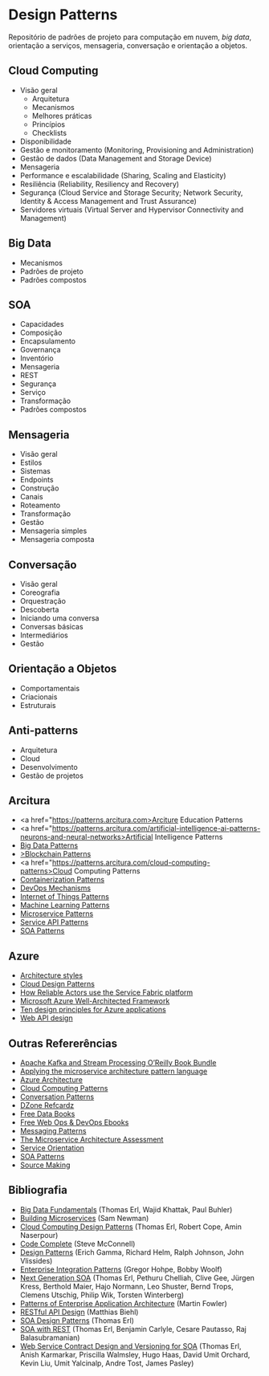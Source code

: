 # Design Patterns
Repositório de padrões de projeto para computação em nuvem, <i>big data</i>, orientação a serviços, mensageria, conversação e orientação a objetos.

## Cloud Computing
- Visão geral
  - Arquitetura
  - Mecanismos
  - Melhores práticas
  - Princípios
  - Checklists
- Disponibilidade
- Gestão e monitoramento (Monitoring, Provisioning and Administration)
- Gestão de dados (Data Management and Storage Device)
- Mensageria
- Performance e escalabilidade (Sharing, Scaling and Elasticity)
- Resiliência (Reliability, Resiliency and Recovery)
- Segurança (Cloud Service and Storage Security; Network Security, Identity & Access Management and Trust Assurance)
- Servidores virtuais (Virtual Server and Hypervisor Connectivity and Management)

## Big Data
- Mecanismos
- Padrões de projeto
- Padrões compostos

## SOA
- Capacidades
- Composição
- Encapsulamento
- Governança
- Inventório
- Mensageria
- REST
- Segurança
- Serviço
- Transformação
- Padrões compostos

## Mensageria
- Visão geral
- Estilos
- Sistemas
- Endpoints
- Construção
- Canais
- Roteamento
- Transformação
- Gestão
- Mensageria simples
- Mensageria composta

## Conversação
- Visão geral
- Coreografia
- Orquestração
- Descoberta
- Iniciando uma conversa
- Conversas básicas
- Intermediários
- Gestão

## Orientação a Objetos
- Comportamentais
- Criacionais
- Estruturais

## Anti-patterns
- Arquitetura
- Cloud
- Desenvolvimento
- Gestão de projetos

## Arcitura
- <a href="https://patterns.arcitura.com>Arciture Education Patterns</a>
- <a href="https://patterns.arcitura.com/artificial-intelligence-ai-patterns-neurons-and-neural-networks>Artificial Intelligence Patterns</a>
- <a href="https://patterns.arcitura.com/big-data-patterns">Big Data Patterns</a>
- <a href="https://patterns.arcitura.com/blockchain-patterns">>Blockchain Patterns</a>
- <a href="https://patterns.arcitura.com/cloud-computing-patterns>Cloud Computing Patterns</a>
- <a href="https://patterns.arcitura.com/containerization-patterns">Containerization Patterns</a>
- <a href="https://patterns.arcitura.com/devops-metrics-mechanisms-tools">DevOps Mechanisms</a>
- <a href="https://patterns.arcitura.com/internet-of-things-iot-patterns">Internet of Things Patterns</a>
- <a href="https://patterns.arcitura.com/machine-learning-patterns">Machine Learning Patterns</a>
- <a href="https://patterns.arcitura.com/microservice-patterns">Microservice Patterns</a>
- <a href="https://patterns.arcitura.com/service-api-patterns">Service API Patterns</a>
- <a href="https://patterns.arcitura.com/soa-patterns">SOA Patterns</a>

## Azure
- <a href="https://docs.microsoft.com/en-us/azure/architecture/guide/architecture-styles/">Architecture styles</a>
- <a href="https://docs.microsoft.com/en-us/azure/architecture/patterns/?toc=/azure/architecture/guide/toc.json">Cloud Design Patterns</a>
- <a href="https://docs.microsoft.com/en-us/azure/service-fabric/service-fabric-reliable-actors-platform">How Reliable Actors use the Service Fabric platform</a>
- <a href="https://docs.microsoft.com/en-us/azure/architecture/framework/">Microsoft Azure Well-Architected Framework</a>
- <a href="https://docs.microsoft.com/en-us/azure/architecture/guide/design-principles/">Ten design principles for Azure applications</a>
- <a href="https://docs.microsoft.com/en-us/azure/architecture/best-practices/api-design">Web API design</a>

## Outras Refererências
- <a href="Apache Kafka and Stream Processing O’Reilly Book Bundle">Apache Kafka and Stream Processing O’Reilly Book Bundle</a>
- <a href="https://microservices.io/platform/microservice-architecture-assessment.html">Applying the microservice architecture pattern language</a>
- <a href="https://docs.microsoft.com/en-us/azure/architecture/">Azure Architecture</a>
- <a href="https://www.cloudcomputingpatterns.org">Cloud Computing Patterns</a>
- <a href="http://www.enterpriseintegrationpatterns.com/patterns/conversation/">Conversation Patterns</a>
- <a href="https://dzone.com/refcardz">DZone Refcardz</a>
- <a href="https://www.oreilly.com/data/free/">Free Data Books</a>
- <a href="https://www.oreilly.com/webops/free/">Free Web Ops & DevOps Ebooks</a>
- <a href="http://www.enterpriseintegrationpatterns.com/patterns/messaging/">Messaging Patterns</a>
- <a href="https://microservices.io/platform/microservice-architecture-assessment.html">The Microservice Architecture Assessment</a>
- <a href="http://www.serviceorientation.com">Service Orientation</a>
- <a href="http://www.soapatterns.org">SOA Patterns</a>
- <a href="https://www.sourcemaking.com">Source Making</a>

## Bibliografia
- <a href="https://www.amazon.com.br/Big-Data-Fundamentals-Techniques-Technology-ebook/dp/B019YLYLVY/ref=tmm_kin_swatch_0?_encoding=UTF8&qid=&sr=">Big Data Fundamentals</a> (Thomas Erl, Wajid Khattak, Paul Buhler)
- <a href="https://www.amazon.com.br/dp/B00T3N7XB4/_encoding=UTF8?coliid=I5T2PFMJY3TWV&colid=1YI1AXD9XD8UF">Building Microservices</a> (Sam Newman) 
- <a href="https://www.amazon.com.br/Computing-Patterns-Prentice-Service-Technology-ebook/dp/B00YF0ORCS">Cloud Computing Design Patterns</a> (Thomas Erl, Robert Cope, Amin Naserpour)
- <a href="https://www.amazon.com.br/dp/B00JDMPOSY/_encoding=UTF8?coliid=I1ZSISHXOG6AUS&colid=1YI1AXD9XD8UF">Code Complete</a> (Steve McConnell)
- <a href="https://www.amazon.com.br/dp/B000SEIBB8/_encoding=UTF8?coliid=I3PIKCNWZX5755&colid=1YI1AXD9XD8UF">Design Patterns</a> (Erich Gamma, Richard Helm, Ralph Johnson, John Vlissides)
- <a href="https://www.amazon.com.br/dp/B007MQLL4E/_encoding=UTF8?coliid=I32A64ENO1SCZJ&colid=1YI1AXD9XD8UF">Enterprise Integration Patterns</a> (Gregor Hohpe, Bobby Woolf)
- <a href="https://www.amazon.com.br/dp/B00P2JSPPQ/_encoding=UTF8?coliid=ITPC7QTB665M6&colid=1YI1AXD9XD8UF">Next Generation SOA</a> (Thomas Erl, Pethuru Chelliah, Clive Gee, Jürgen Kress, Berthold Maier, Hajo Normann, Leo Shuster, Bernd Trops, Clemens Utschig, Philip Wik, Torsten Winterberg)
- <a href="https://www.amazon.com.br/dp/B008OHVDFM/_encoding=UTF8?coliid=I3TIB56MBYCBLY&colid=1YI1AXD9XD8UF">Patterns of Enterprise Application Architecture</a> (Martin Fowler)
- <a href="https://www.amazon.com.br/dp/B01L6STMVW/_encoding=UTF8?coliid=I14UPAX69G0YJJ&colid=1YI1AXD9XD8UF">RESTful API Design</a> (Matthias Biehl)
- <a href="https://www.amazon.com.br/Design-Patterns-Prentice-Service-Technology-ebook/dp/B00139VU0Q">SOA Design Patterns</a> (Thomas Erl)
- <a href="https://www.amazon.com.br/dp/B008TVLSFI/_encoding=UTF8?coliid=I1YA8NZLX9OJK&colid=1YI1AXD9XD8UF">SOA with REST</a> (Thomas Erl, Benjamin Carlyle, Cesare Pautasso, Raj Balasubramanian)
- <a href="https://www.amazon.com.br/dp/B004XVIWVG/_encoding=UTF8?coliid=IFIN20YTI8CQ3&colid=1YI1AXD9XD8UF">Web Service Contract Design and Versioning for SOA</a> (Thomas Erl, Anish Karmarkar, Priscilla Walmsley, Hugo Haas, David Umit Orchard, Kevin Liu, Umit Yalcinalp, Andre Tost, James Pasley)
